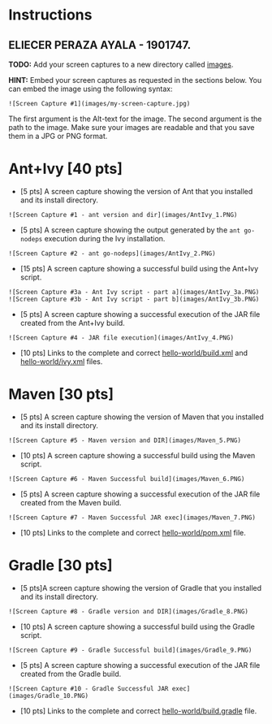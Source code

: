 # Instructions
## ELIECER PERAZA AYALA - 1901747.

**TODO:** Add your screen captures to a new directory called [images](images).

**HINT:** Embed your screen captures as requested in the sections below. You can embed the image using the following syntax:

```
![Screen Capture #1](images/my-screen-capture.jpg)
```

The first argument is the Alt-text for the image. The second argument is the path to the image. Make sure your images are readable and that you save them in a JPG or PNG format.

# Ant+Ivy [40 pts]
- [5 pts] A screen capture showing the version of Ant that you installed and its install directory.
```
![Screen Capture #1 - ant version and dir](images/AntIvy_1.PNG)
```

- [5 pts] A screen capture showing the output generated by the `ant go-nodeps` execution during the Ivy installation.
```
![Screen Capture #2 - ant go-nodeps](images/AntIvy_2.PNG)
```

- [15 pts] A screen capture showing a successful build using the Ant+Ivy script.
```
![Screen Capture #3a - Ant Ivy script - part a](images/AntIvy_3a.PNG)
![Screen Capture #3b - Ant Ivy script - part b](images/AntIvy_3b.PNG)
```

- [5 pts] A screen capture showing a successful execution of the JAR file created from the Ant+Ivy build.
```
![Screen Capture #4 - JAR file execution](images/AntIvy_4.PNG)
```

- [10 pts] Links to the complete and correct [hello-world/build.xml](hello-world/build.xml) and [hello-world/ivy.xml](hello-world/ivy.xml) files.

# Maven [30 pts]
- [5 pts] A screen capture showing the version of Maven that you installed and its install directory.
```
![Screen Capture #5 - Maven version and DIR](images/Maven_5.PNG)
```

- [10 pts] A screen capture showing a successful build using the Maven script.
```
![Screen Capture #6 - Maven Successful build](images/Maven_6.PNG)
```

- [5 pts] A screen capture showing a successful execution of the JAR file created from the Maven build.
```
![Screen Capture #7 - Maven Successful JAR exec](images/Maven_7.PNG)
```


- [10 pts] Links to the complete and correct [hello-world/pom.xml](hello-world/pom.xml) file.

# Gradle [30 pts]
- [5 pts]A screen capture showing the version of Gradle that you installed and its install directory.
```
![Screen Capture #8 - Gradle version and DIR](images/Gradle_8.PNG)
```

- [10 pts] A screen capture showing a successful build using the Gradle script.
```
![Screen Capture #9 - Gradle Successful build](images/Gradle_9.PNG)
```

- [5 pts] A screen capture showing a successful execution of the JAR file created from the Gradle build.
```
![Screen Capture #10 - Gradle Successful JAR exec](images/Gradle_10.PNG)
```

- [10 pts] Links to the complete and correct [hello-world/build.gradle](hello-world/build.gradle) file.
